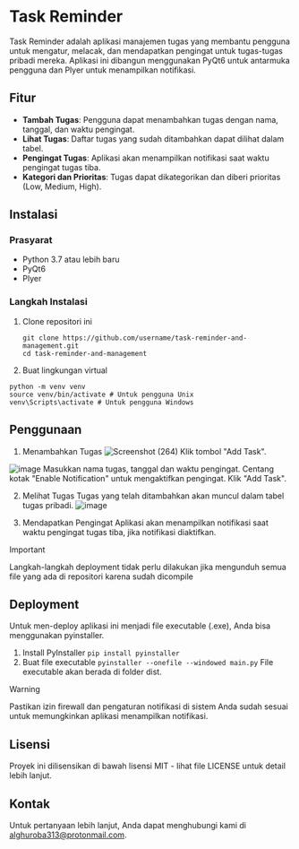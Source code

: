 # Task Reminder

Task Reminder adalah aplikasi manajemen tugas yang membantu pengguna untuk mengatur, melacak, dan mendapatkan pengingat untuk tugas-tugas pribadi mereka. Aplikasi ini dibangun menggunakan PyQt6 untuk antarmuka pengguna dan Plyer untuk menampilkan notifikasi.

## Fitur

- **Tambah Tugas**: Pengguna dapat menambahkan tugas dengan nama, tanggal, dan waktu pengingat.
- **Lihat Tugas**: Daftar tugas yang sudah ditambahkan dapat dilihat dalam tabel.
- **Pengingat Tugas**: Aplikasi akan menampilkan notifikasi saat waktu pengingat tugas tiba.
- **Kategori dan Prioritas**: Tugas dapat dikategorikan dan diberi prioritas (Low, Medium, High).

## Instalasi

### Prasyarat

- Python 3.7 atau lebih baru
- PyQt6
- Plyer

### Langkah Instalasi

1. Clone repositori ini
   ```
   git clone https://github.com/username/task-reminder-and-management.git
   cd task-reminder-and-management
   ```

2. Buat lingkungan virtual
  ```
  python -m venv venv
  source venv/bin/activate # Untuk pengguna Unix
  venv\Scripts\activate # Untuk pengguna Windows
  ```

## Penggunaan

1. Menambahkan Tugas
![Screenshot (264)](https://github.com/hariexe/Task-Reminder/assets/70479011/a1360e2c-a0e5-47d4-8cb4-c79e2e8f2d7d)
Klik tombol "Add Task".

![image](https://github.com/hariexe/Task-Reminder/assets/70479011/787c8fbd-6b95-4031-8cc7-0de7c4d9685a)
Masukkan nama tugas, tanggal dan waktu pengingat.
Centang kotak "Enable Notification" untuk mengaktifkan pengingat.
Klik "Add Task".

2. Melihat Tugas
Tugas yang telah ditambahkan akan muncul dalam tabel tugas pribadi.
![image](https://github.com/hariexe/Task-Reminder/assets/70479011/9e909069-5b20-426a-9071-c6257f6b15d4)

3. Mendapatkan Pengingat
Aplikasi akan menampilkan notifikasi saat waktu pengingat tugas tiba, jika notifikasi diaktifkan.

> [!IMPORTANT]
> Langkah-langkah deployment tidak perlu dilakukan jika mengunduh semua file yang ada di repositori karena sudah dicompile

## Deployment
Untuk men-deploy aplikasi ini menjadi file executable (.exe), Anda bisa menggunakan pyinstaller.

1. Install PyInstaller
```pip install pyinstaller```
2. Buat file executable
```pyinstaller --onefile --windowed main.py```
File executable akan berada di folder dist.

> [!WARNING]
Pastikan izin firewall dan pengaturan notifikasi di sistem Anda sudah sesuai untuk memungkinkan aplikasi menampilkan notifikasi.

## Lisensi
Proyek ini dilisensikan di bawah lisensi MIT - lihat file LICENSE untuk detail lebih lanjut.

## Kontak
Untuk pertanyaan lebih lanjut, Anda dapat menghubungi kami di alghuroba313@protonmail.com.
